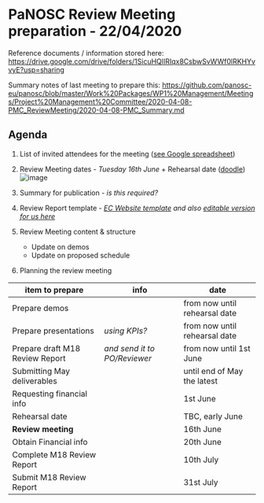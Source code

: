 PaNOSC Review Meeting preparation - 22/04/2020 
========================================================

Reference documents / information stored here: https://drive.google.com/drive/folders/1SicuHQlIRIqx8CsbwSvWWf0lRKHYvvyE?usp=sharing

Summary notes of last meeting to prepare this: https://github.com/panosc-eu/panosc/blob/master/Work%20Packages/WP1%20Management/Meetings/Project%20Management%20Committee/2020-04-08-PMC_ReviewMeeting/2020-04-08-PMC_Summary.md

Agenda
------	

1. List of invited attendees for the meeting ([see Google spreadsheet](https://docs.google.com/spreadsheets/d/1eDqc0xxNJBLl7xgu5iIYDnvbATENcIV7-Wr7vlP5Nf0/edit#gid=0))

2. Review Meeting dates - *Tuesday 16th June* + Rehearsal date ([doodle](https://doodle.com/poll/hsubfh5iuyk45iub))
![image](https://user-images.githubusercontent.com/42926461/79948586-6a236a00-8474-11ea-973e-a245671934eb.png)

3. Summary for publication - *is this required?*

4. Review Report template - *[EC Website template](https://ec.europa.eu/research/participants/docs/h2020-funding-guide/grants/grant-management/reports/periodic-reports_en.htm)* *and also [editable version for us here](https://docs.google.com/document/d/1S0Urn-BLYVrPDjUxCEpKYHMlK3jIHEhC/edit?dls=true)*

5. Review Meeting content & structure
   * Update on demos
   * Update on proposed schedule

6. Planning the review meeting

| item to prepare | info | date |
| --------------- | ---- | ---- |
| Prepare demos | | from now until rehearsal date |
| Prepare presentations | *using KPIs?* | from now until rehearsal date | 
| Prepare draft M18 Review Report | *and send it to PO/Reviewer* | from now until 1st June |
| Submitting May deliverables | | until end of May the latest |
| Requesting financial info | | 1st June |
| Rehearsal date | | TBC, early June |
| **Review meeting** | | 16th June |
| Obtain Financial info | | 20th June |
| Complete M18 Review Report | | 10th July |
| Submit M18 Review Report | | 31st July |

